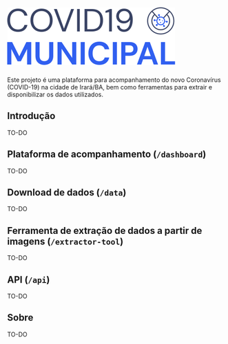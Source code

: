 # ![COVID-19 Municipal](dashboard/src/assets/logos/covid19-municipal.svg)

Este projeto é uma plataforma para acompanhamento do novo Coronavírus (COVID-19) na cidade de Irará/BA, bem como ferramentas para extrair e disponibilizar os dados utilizados.

## Introdução

TO-DO

## Plataforma de acompanhamento (`/dashboard`)

TO-DO

## Download de dados (`/data`)

TO-DO

## Ferramenta de extração de dados a partir de imagens (`/extractor-tool`)

TO-DO

## API (`/api`)

TO-DO

## Sobre

TO-DO